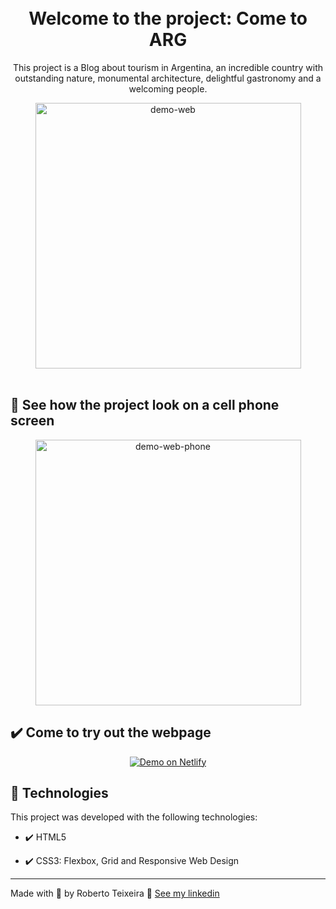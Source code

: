<h1 align="center">
<br>
  Welcome to the project: Come to ARG
<br>
</h1>

<p align="center">This project is a Blog about tourism in Argentina, an incredible country with outstanding nature, monumental architecture, delightful gastronomy and a welcoming people.</p>

<div align="center" >
  <img src="./Gif/Web.gif" alt="demo-web" height="425">
</div>

<br>

## 📲 See how the project look on a cell phone screen

<div align="center" >
  <img src="./Gif/Phone.gif" alt="demo-web-phone" height="425">
</div>

## ✔️ Come to try out the webpage

<p align="center">
  <a href="https://cometoarg.netlify.app/" target="_blank">
    <img alt="Demo on Netlify" src="https://res.cloudinary.com/lukemorales/image/upload/v1599785319/readme_logos/demo_on_netlify_umjmch.png">
  </a>
</p>

## 🚀 Technologies

This project was developed with the following technologies:

- ✔️ HTML5

- ✔️ CSS3: Flexbox, Grid and Responsive Web Design

---

Made with 💜 by Roberto Teixeira 👋 [See my linkedin](https://www.linkedin.com/in/roberto-teixeira-developer/)
